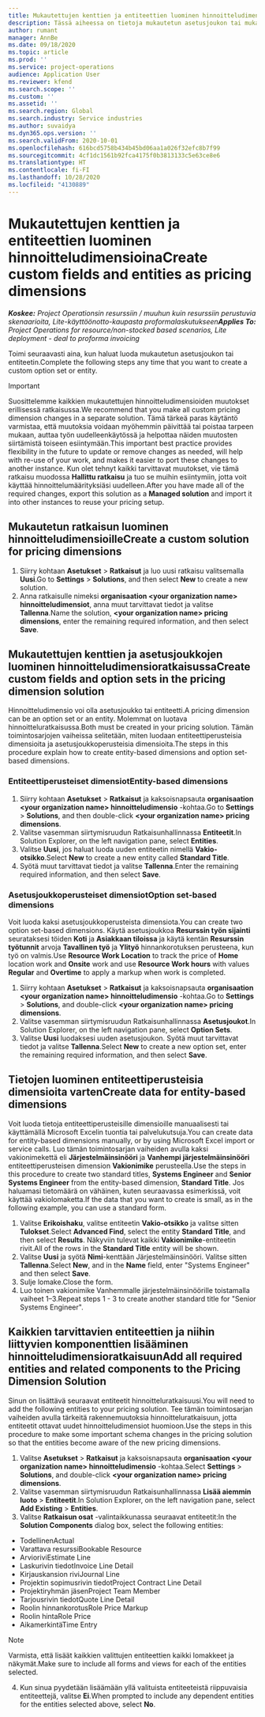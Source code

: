 ```yaml
---
title: Mukautettujen kenttien ja entiteettien luominen hinnoitteludimensioina
description: Tässä aiheessa on tietoja mukautetun asetusjoukon tai mukautettujen entiteettien luomisesta.
author: rumant
manager: AnnBe
ms.date: 09/18/2020
ms.topic: article
ms.prod: ''
ms.service: project-operations
audience: Application User
ms.reviewer: kfend
ms.search.scope: ''
ms.custom: ''
ms.assetid: ''
ms.search.region: Global
ms.search.industry: Service industries
ms.author: suvaidya
ms.dyn365.ops.version: ''
ms.search.validFrom: 2020-10-01
ms.openlocfilehash: 616bcd5758b434b45bd06aa1a026f32efc8b7f99
ms.sourcegitcommit: 4cf1dc1561b92fca4175f0b3813133c5e63ce8e6
ms.translationtype: HT
ms.contentlocale: fi-FI
ms.lasthandoff: 10/28/2020
ms.locfileid: "4130889"
---
```

# <a name="create-custom-fields-and-entities-as-pricing-dimensions"></a><span data-ttu-id="616b1-103">Mukautettujen kenttien ja entiteettien luominen hinnoitteludimensioina</span><span class="sxs-lookup"><span data-stu-id="616b1-103">Create custom fields and entities as pricing dimensions</span></span>

<span data-ttu-id="616b1-104">_**Koskee:** Project Operationsin resurssiin / muuhun kuin resurssiin perustuvia skenaarioita, Lite-käyttöönotto-kaupasta proformalaskutukseen_</span><span class="sxs-lookup"><span data-stu-id="616b1-104">_**Applies To:** Project Operations for resource/non-stocked based scenarios, Lite deployment - deal to proforma invoicing_</span></span>

<span data-ttu-id="616b1-105">Toimi seuraavasti aina, kun haluat luoda mukautetun asetusjoukon tai entiteetin.</span><span class="sxs-lookup"><span data-stu-id="616b1-105">Complete the following steps any time that you want to create a custom option set or entity.</span></span>

> [!IMPORTANT]
> <span data-ttu-id="616b1-106">Suosittelemme kaikkien mukautettujen hinnoitteludimensioiden muutokset erillisessä ratkaisussa.</span><span class="sxs-lookup"><span data-stu-id="616b1-106">We recommend that you make all custom pricing dimension changes in a separate solution.</span></span> <span data-ttu-id="616b1-107">Tämä tärkeä paras käytäntö varmistaa, että muutoksia voidaan myöhemmin päivittää tai poistaa tarpeen mukaan, auttaa työn uudelleenkäytössä ja helpottaa näiden muutosten siirtämistä toiseen esiintymään.</span><span class="sxs-lookup"><span data-stu-id="616b1-107">This important best practice provides flexibility in the future to update or remove changes as needed, will help with re-use of your work, and makes it easier to port these changes to another instance.</span></span> <span data-ttu-id="616b1-108">Kun olet tehnyt kaikki tarvittavat muutokset, vie tämä ratkaisu muodossa **Hallittu ratkaisu** ja tuo se muihin esiintymiin, jotta voit käyttää hinnoittelumäärityksiäsi uudelleen.</span><span class="sxs-lookup"><span data-stu-id="616b1-108">After you have made all of the required changes, export this solution as a **Managed solution** and import it into other instances to reuse your pricing setup.</span></span>


## <a name="create-a-custom-solution-for-pricing-dimensions"></a><span data-ttu-id="616b1-109">Mukautetun ratkaisun luominen hinnoitteludimensioille</span><span class="sxs-lookup"><span data-stu-id="616b1-109">Create a custom solution for pricing dimensions</span></span>
1. <span data-ttu-id="616b1-110">Siirry kohtaan **Asetukset** > **Ratkaisut** ja luo uusi ratkaisu valitsemalla **Uusi**.</span><span class="sxs-lookup"><span data-stu-id="616b1-110">Go to **Settings** > **Solutions**, and then select **New** to create a new solution.</span></span> 
2. <span data-ttu-id="616b1-111">Anna ratkaisulle nimeksi **organisaation \<your organization name> hinnoitteludimensiot**, anna muut tarvittavat tiedot ja valitse **Tallenna**.</span><span class="sxs-lookup"><span data-stu-id="616b1-111">Name the solution, **\<your organization name> pricing dimensions**, enter the remaining required information, and then select **Save**.</span></span>
  
## <a name="create-custom-fields-and-option-sets-in-the-pricing-dimension-solution"></a><span data-ttu-id="616b1-112">Mukautettujen kenttien ja asetusjoukkojen luominen hinnoitteludimensioratkaisussa</span><span class="sxs-lookup"><span data-stu-id="616b1-112">Create custom fields and option sets in the pricing dimension solution</span></span>

<span data-ttu-id="616b1-113">Hinnoitteludimensio voi olla asetusjoukko tai entiteetti.</span><span class="sxs-lookup"><span data-stu-id="616b1-113">A pricing dimension can be an option set or an entity.</span></span> <span data-ttu-id="616b1-114">Molemmat on luotava hinnoitteluratkaisussa.</span><span class="sxs-lookup"><span data-stu-id="616b1-114">Both must be created in your pricing solution.</span></span> <span data-ttu-id="616b1-115">Tämän toimintosarjojen vaiheissa selitetään, miten luodaan entiteettiperusteisia dimensioita ja asetusjoukkoperusteisia dimensioita.</span><span class="sxs-lookup"><span data-stu-id="616b1-115">The steps in this procedure explain how to create entity-based dimensions and option set-based dimensions.</span></span>

### <a name="entity-based-dimensions"></a><span data-ttu-id="616b1-116">Entiteettiperusteiset dimensiot</span><span class="sxs-lookup"><span data-stu-id="616b1-116">Entity-based dimensions</span></span>

1. <span data-ttu-id="616b1-117">Siirry kohtaan **Asetukset** > **Ratkaisut** ja kaksoisnapsauta **organisaation \<your organization name> hinnoitteludimensio** -kohtaa.</span><span class="sxs-lookup"><span data-stu-id="616b1-117">Go to **Settings** > **Solutions**, and then double-click **\<your organization name> pricing dimensions**.</span></span>
2. <span data-ttu-id="616b1-118">Valitse vasemman siirtymisruudun Ratkaisunhallinnassa **Entiteetit**.</span><span class="sxs-lookup"><span data-stu-id="616b1-118">In Solution Explorer, on the left navigation pane, select **Entities**.</span></span>
3. <span data-ttu-id="616b1-119">Valitse **Uusi**, jos haluat luoda uuden entiteetin nimellä **Vakio-otsikko**.</span><span class="sxs-lookup"><span data-stu-id="616b1-119">Select **New** to create a new entity called **Standard Title**.</span></span> 
4. <span data-ttu-id="616b1-120">Syötä muut tarvittavat tiedot ja valitse **Tallenna**.</span><span class="sxs-lookup"><span data-stu-id="616b1-120">Enter the remaining required information, and then select **Save**.</span></span>


### <a name="option-set-based-dimensions"></a><span data-ttu-id="616b1-121">Asetusjoukkoperusteiset dimensiot</span><span class="sxs-lookup"><span data-stu-id="616b1-121">Option set-based dimensions</span></span> 
<span data-ttu-id="616b1-122">Voit luoda kaksi asetusjoukkoperusteista dimensiota.</span><span class="sxs-lookup"><span data-stu-id="616b1-122">You can create two option set-based dimensions.</span></span> <span data-ttu-id="616b1-123">Käytä asetusjoukkoa **Resurssin työn sijainti** seurataksesi töiden **Koti** ja **Asiakkaan tiloissa** ja käytä kentän **Resurssin työtunnit** arvoja **Tavallinen työ** ja **Ylityö** hinnankorotuksen perusteena, kun työ on valmis.</span><span class="sxs-lookup"><span data-stu-id="616b1-123">Use **Resource Work Location** to track the price of **Home** location work and **Onsite** work and use **Resource Work hours** with values **Regular** and **Overtime** to apply a markup when work is completed.</span></span>


1. <span data-ttu-id="616b1-124">Siirry kohtaan **Asetukset** > **Ratkaisut** ja kaksoisnapsauta **organisaation \<your organization name> hinnoitteludimensio** -kohtaa.</span><span class="sxs-lookup"><span data-stu-id="616b1-124">Go to **Settings** > **Solutions**, and double-click  **\<your organization name> pricing dimensions**.</span></span> 
2. <span data-ttu-id="616b1-125">Valitse vasemman siirtymisruudun Ratkaisunhallinnassa **Asetusjoukot**.</span><span class="sxs-lookup"><span data-stu-id="616b1-125">In Solution Explorer, on the left navigation pane, select  **Option Sets**.</span></span> 
3. <span data-ttu-id="616b1-126">Valitse **Uusi** luodaksesi uuden asetusjoukon. Syötä muut tarvittavat tiedot ja valitse **Tallenna**.</span><span class="sxs-lookup"><span data-stu-id="616b1-126">Select **New** to create a new option set, enter the remaining required information, and then select **Save**.</span></span>

## <a name="create-data-for-entity-based-dimensions"></a><span data-ttu-id="616b1-127">Tietojen luominen entiteettiperusteisia dimensioita varten</span><span class="sxs-lookup"><span data-stu-id="616b1-127">Create data for entity-based dimensions</span></span>

<span data-ttu-id="616b1-128">Voit luoda tietoja entiteettiperusteisille dimensioille manuaalisesti tai käyttämällä Microsoft Excelin tuontia tai palvelukutsuja.</span><span class="sxs-lookup"><span data-stu-id="616b1-128">You can create data for entity-based dimensions manually, or by using Microsoft Excel import or service calls.</span></span> <span data-ttu-id="616b1-129">Luo tämän toimintosarjan vaiheiden avulla kaksi vakionimekettä eli **Järjestelmäinsinööri** ja **Vanhempi järjestelmäinsinööri** entiteettiperusteisen dimension **Vakionimike** perusteella.</span><span class="sxs-lookup"><span data-stu-id="616b1-129">Use the steps in this procedure to create two standard titles, **Systems Engineer** and **Senior Systems Engineer** from the entity-based dimension, **Standard Title**.</span></span> <span data-ttu-id="616b1-130">Jos haluamasi tietomäärä on vähäinen, kuten seuraavassa esimerkissä, voit käyttää vakiolomaketta.</span><span class="sxs-lookup"><span data-stu-id="616b1-130">If the data that you want to create is small, as in the following example, you can use a standard form.</span></span>

1. <span data-ttu-id="616b1-131">Valitse **Erikoishaku**, valitse entiteetin **Vakio-otsikko** ja valitse sitten **Tulokset**.</span><span class="sxs-lookup"><span data-stu-id="616b1-131">Select **Advanced Find**, select the entity **Standard Title**, and then select **Results**.</span></span> <span data-ttu-id="616b1-132">Näkyviin tulevat kaikki **Vakionimike**-entiteetin rivit.</span><span class="sxs-lookup"><span data-stu-id="616b1-132">All of the rows in the **Standard Title** entity will be shown.</span></span>
2. <span data-ttu-id="616b1-133">Valitse **Uusi** ja syötä **Nimi**-kenttään Järjestelmäinsinööri. Valitse sitten **Tallenna**.</span><span class="sxs-lookup"><span data-stu-id="616b1-133">Select **New**, and in the **Name** field, enter "Systems Engineer" and then select **Save**.</span></span>
3. <span data-ttu-id="616b1-134">Sulje lomake.</span><span class="sxs-lookup"><span data-stu-id="616b1-134">Close the form.</span></span> 
4. <span data-ttu-id="616b1-135">Luo toinen vakionimike Vanhemmalle järjestelmäinsinöörille toistamalla vaiheet 1–3.</span><span class="sxs-lookup"><span data-stu-id="616b1-135">Repeat steps 1 - 3 to create another standard title for "Senior Systems Engineer".</span></span>

## <a name="add-all-required-entities-and-related-components-to-the-pricing-dimension-solution"></a><span data-ttu-id="616b1-136">Kaikkien tarvittavien entiteettien ja niihin liittyvien komponenttien lisääminen hinnoitteludimensioratkaisuun</span><span class="sxs-lookup"><span data-stu-id="616b1-136">Add all required entities and related components to the Pricing Dimension Solution</span></span>
<span data-ttu-id="616b1-137">Sinun on lisättävä seuraavat entiteetit hinnoitteluratkaisuusi.</span><span class="sxs-lookup"><span data-stu-id="616b1-137">You will need to add the following entities to your pricing solution.</span></span> <span data-ttu-id="616b1-138">Tee tämän toimintosarjan vaiheiden avulla tärkeitä rakennemuutoksia hinnoitteluratkaisuun, jotta entiteetit ottavat uudet hinnoitteludimensiot huomioon.</span><span class="sxs-lookup"><span data-stu-id="616b1-138">Use the steps in this procedure to make some important schema changes in the pricing solution so that the entities become aware of the new pricing dimensions.</span></span>

1. <span data-ttu-id="616b1-139">Valitse **Asetukset** > **Ratkaisut** ja kaksoisnapsauta **organisaation \<your organization name> hinnoitteludimensio** -kohtaa.</span><span class="sxs-lookup"><span data-stu-id="616b1-139">Select **Settings** > **Solutions**, and double-click **\<your organization name> pricing dimensions**.</span></span> 
2. <span data-ttu-id="616b1-140">Valitse vasemman siirtymisruudun Ratkaisunhallinnassa **Lisää aiemmin luoto** > **Entiteetit**.</span><span class="sxs-lookup"><span data-stu-id="616b1-140">In Solution Explorer, on the left navigation pane, select **Add Existing** > **Entities**.</span></span>
3. <span data-ttu-id="616b1-141">Valitse **Ratkaisun osat** -valintaikkunassa seuraavat entiteetit:</span><span class="sxs-lookup"><span data-stu-id="616b1-141">In the **Solution Components** dialog box, select the following entities:</span></span>

  - <span data-ttu-id="616b1-142">Todellinen</span><span class="sxs-lookup"><span data-stu-id="616b1-142">Actual</span></span>
  - <span data-ttu-id="616b1-143">Varattava resurssi</span><span class="sxs-lookup"><span data-stu-id="616b1-143">Bookable Resource</span></span>
  - <span data-ttu-id="616b1-144">Arviorivi</span><span class="sxs-lookup"><span data-stu-id="616b1-144">Estimate Line</span></span>
  - <span data-ttu-id="616b1-145">Laskurivin tiedot</span><span class="sxs-lookup"><span data-stu-id="616b1-145">Invoice Line Detail</span></span>
  - <span data-ttu-id="616b1-146">Kirjauskansion rivi</span><span class="sxs-lookup"><span data-stu-id="616b1-146">Journal Line</span></span>
  - <span data-ttu-id="616b1-147">Projektin sopimusrivin tiedot</span><span class="sxs-lookup"><span data-stu-id="616b1-147">Project Contract Line Detail</span></span>
  - <span data-ttu-id="616b1-148">Projektiryhmän jäsen</span><span class="sxs-lookup"><span data-stu-id="616b1-148">Project Team Member</span></span>
  - <span data-ttu-id="616b1-149">Tarjousrivin tiedot</span><span class="sxs-lookup"><span data-stu-id="616b1-149">Quote Line Detail</span></span>
  - <span data-ttu-id="616b1-150">Roolin hinnankorotus</span><span class="sxs-lookup"><span data-stu-id="616b1-150">Role Price Markup</span></span>
  - <span data-ttu-id="616b1-151">Roolin hinta</span><span class="sxs-lookup"><span data-stu-id="616b1-151">Role Price</span></span> 
  - <span data-ttu-id="616b1-152">Aikamerkintä</span><span class="sxs-lookup"><span data-stu-id="616b1-152">Time Entry</span></span> 


> [!NOTE]
> <span data-ttu-id="616b1-153">Varmista, että lisäät kaikkien valittujen entiteettien kaikki lomakkeet ja näkymät.</span><span class="sxs-lookup"><span data-stu-id="616b1-153">Make sure to include all forms and views for each of the entities selected.</span></span>

4. <span data-ttu-id="616b1-154">Kun sinua pyydetään lisäämään yllä valituista entiteeteistä riippuvaisia entiteettejä, valitse **Ei**.</span><span class="sxs-lookup"><span data-stu-id="616b1-154">When prompted to include any dependent entities for the entities selected above, select **No**.</span></span>


